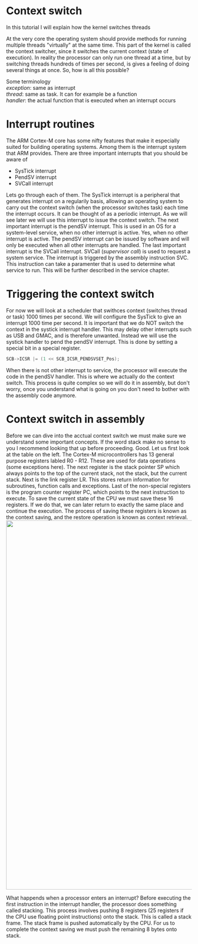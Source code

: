 # Context switch

In this tutorial I will explain how the kernel switches threads

At the very core the operating system should provide methods for running multiple threads "virtually" at the same time. This part of the kernel is called the context switcher, since it switches the current context (state of execution). In reality the processor can only run one thread at a time, but by switching threads hundreds of times per second, is gives a feeling of doing several things at once. So, how is all this possible?

Some terminology<br />
_exception_: same as interrupt<br />
_thread_: same as task. It can for example be a function<br />
_handler_: the actual function that is executed when an interrupt occurs<br />


# Interrupt routines

The ARM Cortex-M core has some nifty features that make it especially suited for building operating systems. Among them is the interrupt system that ARM provides. There are three important interrupts that you should be aware of

- SysTick interrupt
- PendSV interrupt
- SVCall interrupt

Lets go through each of them. The SysTick interrupt is a peripheral that generates interrupt on a regularily basis, allowing an operating system to carry out the context switch (when the processor switches task) each time the interrupt occurs. It can be thought of as a periodic interrupt. As we will see later we will use this interrupt to issue the context switch. The next important interrupt is the pendSV interrupt. This is used in an OS for a system-level service, when no other interrupt is active. Yes, when no other interrupt is active. The pendSV interrupt can be issued by software and will only be executed when all other interrupts are handled. The last important interrupt is the SVCall interrupt. SVCall (_supervisor call_) is used to request a system service. The interrupt is triggered by the assembly instruction SVC. This instruction can take a paramenter that is used to determine what service to run. This will be further described in the service chapter. 

# Triggering the context switch

For now we will look at a scheduler that swithces context (switches thread or task) 1000 times per second. We will configure the SysTick to give an interrupt 1000 time per second. It is important that we do NOT switch the context in the systick interrupt handler. This may delay other interrupts such as USB and GMAC, and is therefore unwanted. Instead we will use the systick handler to pend the pendSV interrupt. This is done by setting a special bit in a special register.

```c
SCB->ICSR |= (1 << SCB_ICSR_PENDSVSET_Pos);
```

When there is not other interrupt to service, the processor will execute the code in the pendSV handler. This is where we actually do the context switch. This process is quite complex so we will do it in assembly, but don't worry, once you understand what is going on you don't need to bother with the assembly code anymore.  

# Context switch in assembly

Before we can dive into the acctual context switch we must make sure we understand some important concepts. If the word stack make no sense to you I recommend looking that up before proceeding. Good. Let us first look at the table on the left. The Cortex-M microcontrollers has 13 general purpose registers labled R0 - R12. These are used for data operations (some exceptions here). The next register is the stack pointer SP which always points to the top of the current stack, not the stack, but the current stack. Next is the link register LR. This stores return information for subroutines, function calls and exceptions. Last of the non-special registers is the program counter register PC, which points to the next instruction to execute. To save the current state of the CPU we must save these 16 registers. If we do that, we can later return to exactly the same place and continue the execution. The process of saving these registers is known as the context saving, and the restore operation is known as context retrieval.
<img src="https://github.com/bjornbrodtkorb/x-operating-system/blob/master/X%20Graphics/cortex_stack_frame_reg.png" width="1000">

What happends when a processor enters an interrupt? Before executing the first instruction in the interrupt handler, the processor does something called stacking. This process involves pushing 8 registers (25 registers if the CPU use floating point instructions) onto the stack. This is called a stack frame. The stack frame is pushed automatically by the CPU. For us to complete the context saving we must push the remaining 8 bytes onto stack. 
